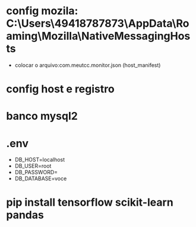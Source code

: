 # config mozila: C:\Users\49418787873\AppData\Roaming\Mozilla\NativeMessagingHosts
- colocar o arquivo:com.meutcc.monitor.json (host_manifest)
# config host e registro
# banco mysql2
# .env
- DB_HOST=localhost
- DB_USER=root
- DB_PASSWORD=
- DB_DATABASE=voce
# pip install tensorflow scikit-learn pandas
